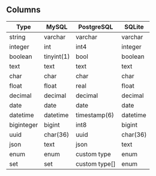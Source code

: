## Columns

| Type       | MySQL      | PostgreSQL    | SQLite   |
|------------|------------|---------------|----------|
| string     | varchar    | varchar       | varchar  |
| integer    | int        | int4          | integer  |
| boolean    | tinyint(1) | bool          | boolean  |
| text       | text       | text          | text     |
| char       | char       | char          | char     |
| float      | float      | real          | float    |
| decimal    | decimal    | decimal       | decimal  |
| date       | date       | date          | date     |
| datetime   | datetime   | timestamp(6)  | datetime |
| biginteger | bigint     | int8          | bigint   |
| uuid       | char(36)   | uuid          | char(36) |
| json       | text       | json          | text     |
| enum       | enum       | custom type   | enum     |
| set        | set        | custom type[] | enum     |
